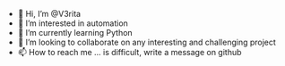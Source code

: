 - 👋 Hi, I’m @V3rita
- 👀 I’m interested in automation
- 🌱 I’m currently learning Python
- 💞️ I’m looking to collaborate on any interesting and challenging project
- 📫 How to reach me ... is difficult, write a message on github

<!---
V3rita/V3rita is a ✨ special ✨ repository because its `README.md` (this file) appears on your GitHub profile.
You can click the Preview link to take a look at your changes.
--->
